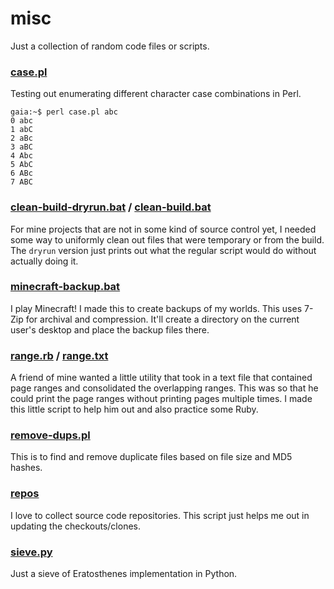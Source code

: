 # misc
Just a collection of random code files or scripts.

### [case.pl](case.pl)
Testing out enumerating different character case combinations in Perl.

	gaia:~$ perl case.pl abc
	0 abc
	1 abC
	2 aBc
	3 aBC
	4 Abc
	5 AbC
	6 ABc
	7 ABC

### [clean-build-dryrun.bat](clean-build-dryrun.bat) / [clean-build.bat](clean-build.bat)
For mine projects that are not in some kind of source control yet, I needed some
way to uniformly clean out files that were temporary or from the build.  The
`dryrun` version just prints out what the regular script would do without
actually doing it.

### [minecraft-backup.bat](minecraft-backup.bat)
I play Minecraft!  I made this to create backups of my worlds.  This uses 7-Zip
for archival and compression.  It'll create a directory on the current user's
desktop and place the backup files there.

### [range.rb](range.rb) / [range.txt](range.txt)
A friend of mine wanted a little utility that took in a text file that contained
page ranges and consolidated the overlapping ranges.  This was so that he could
print the page ranges without printing pages multiple times.  I made this little
script to help him out and also practice some Ruby.

### [remove-dups.pl](remove-dups.pl)
This is to find and remove duplicate files based on file size and MD5 hashes.

### [repos](repos)
I love to collect source code repositories.  This script just helps me out in
updating the checkouts/clones.

### [sieve.py](sieve.py)
Just a sieve of Eratosthenes implementation in Python.
